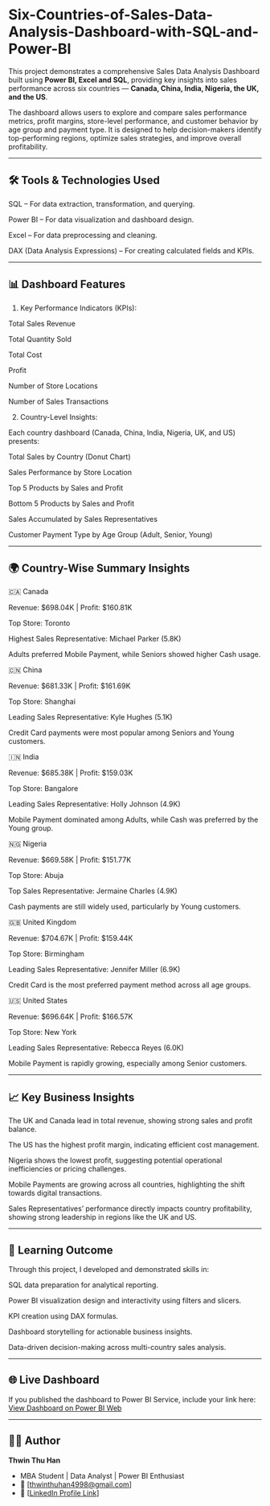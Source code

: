 # Six-Countries-of-Sales-Data-Analysis-Dashboard-with-SQL-and-Power-BI
This project demonstrates a comprehensive Sales Data Analysis Dashboard built using **Power BI, Excel and SQL**, providing key insights into sales performance across six countries — **Canada, China, India, Nigeria, the UK, and the US**.

The dashboard allows users to explore and compare sales performance metrics, profit margins, store-level performance, and customer behavior by age group and payment type. It is designed to help decision-makers identify top-performing regions, optimize sales strategies, and improve overall profitability.

---

## 🛠️ Tools & Technologies Used

SQL – For data extraction, transformation, and querying.

Power BI – For data visualization and dashboard design.

Excel – For data preprocessing and cleaning.

DAX (Data Analysis Expressions) – For creating calculated fields and KPIs.

---


## 📊 Dashboard Features
1. Key Performance Indicators (KPIs):

Total Sales Revenue

Total Quantity Sold

Total Cost

Profit

Number of Store Locations

Number of Sales Transactions

2. Country-Level Insights:

Each country dashboard (Canada, China, India, Nigeria, UK, and US) presents:

Total Sales by Country (Donut Chart)

Sales Performance by Store Location

Top 5 Products by Sales and Profit

Bottom 5 Products by Sales and Profit

Sales Accumulated by Sales Representatives

Customer Payment Type by Age Group (Adult, Senior, Young)

---

## 🌍 Country-Wise Summary Insights
🇨🇦 Canada

Revenue: $698.04K | Profit: $160.81K

Top Store: Toronto

Highest Sales Representative: Michael Parker (5.8K)

Adults preferred Mobile Payment, while Seniors showed higher Cash usage.

🇨🇳 China

Revenue: $681.33K | Profit: $161.69K

Top Store: Shanghai

Leading Sales Representative: Kyle Hughes (5.1K)

Credit Card payments were most popular among Seniors and Young customers.

🇮🇳 India

Revenue: $685.38K | Profit: $159.03K

Top Store: Bangalore

Leading Sales Representative: Holly Johnson (4.9K)

Mobile Payment dominated among Adults, while Cash was preferred by the Young group.

🇳🇬 Nigeria

Revenue: $669.58K | Profit: $151.77K

Top Store: Abuja

Top Sales Representative: Jermaine Charles (4.9K)

Cash payments are still widely used, particularly by Young customers.

🇬🇧 United Kingdom

Revenue: $704.67K | Profit: $159.44K

Top Store: Birmingham

Leading Sales Representative: Jennifer Miller (6.9K)

Credit Card is the most preferred payment method across all age groups.

🇺🇸 United States

Revenue: $696.64K | Profit: $166.57K

Top Store: New York

Leading Sales Representative: Rebecca Reyes (6.0K)

Mobile Payment is rapidly growing, especially among Senior customers.

---


## 📈 Key Business Insights

The UK and Canada lead in total revenue, showing strong sales and profit balance.

The US has the highest profit margin, indicating efficient cost management.

Nigeria shows the lowest profit, suggesting potential operational inefficiencies or pricing challenges.

Mobile Payments are growing across all countries, highlighting the shift towards digital transactions.

Sales Representatives’ performance directly impacts country profitability, showing strong leadership in regions like the UK and US.

---


## 🧠 Learning Outcome

Through this project, I developed and demonstrated skills in:

SQL data preparation for analytical reporting.

Power BI visualization design and interactivity using filters and slicers.

KPI creation using DAX formulas.

Dashboard storytelling for actionable business insights.

Data-driven decision-making across multi-country sales analysis.

---

## 🌐 Live Dashboard

If you published the dashboard to Power BI Service, include your link here:
[View Dashboard on Power BI Web](https://app.powerbi.com/view?r=eyJrIjoiZmQxNzAyYjItNmI5OS00NjcwLWIyYzItMWRiZWUxMWQ3Yzk1IiwidCI6ImEyMGQ5YzhhLTIzNDMtNDdhZi05Y2FhLWQwZDQ1MDhlZGRlMSIsImMiOjEwfQ%3D%3D)

---

## 👩‍💻 Author

**Thwin Thu Han**

* MBA Student | Data Analyst | Power BI Enthusiast
* 📧 [thwinthuhan4998@gmail.com]
* 💼 [[LinkedIn Profile Link](https://www.linkedin.com/in/thwinthuhan/)]
